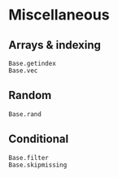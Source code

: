 # Miscellaneous

## Arrays & indexing

```@docs
Base.getindex
Base.vec
```

## Random

```@docs
Base.rand
```

## Conditional

```@docs
Base.filter
Base.skipmissing
```